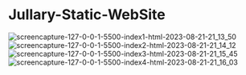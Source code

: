 # Jullary-Static-WebSite
![screencapture-127-0-0-1-5500-index1-html-2023-08-21-21_13_50](https://github.com/NadiaOutizi/First_project_Laravel/assets/107075774/8cface51-6b26-4127-9718-75bee68c1627)
![screencapture-127-0-0-1-5500-index2-html-2023-08-21-21_14_12](https://github.com/NadiaOutizi/First_project_Laravel/assets/107075774/11baae07-29e8-4949-8d6a-c1294210bb9a)
![screencapture-127-0-0-1-5500-index3-html-2023-08-21-21_15_45](https://github.com/NadiaOutizi/First_project_Laravel/assets/107075774/888b9d2a-f836-421d-8e59-59f628a7b1a2)
![screencapture-127-0-0-1-5500-index4-html-2023-08-21-21_16_03](https://github.com/NadiaOutizi/First_project_Laravel/assets/107075774/6ca194c5-6dd7-4202-b1ce-4e7375a924c9)
